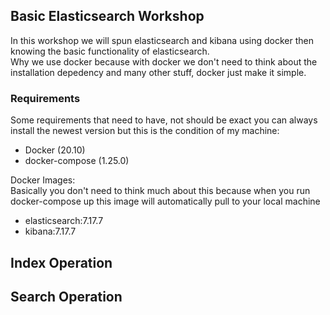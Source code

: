 ## Basic Elasticsearch Workshop
In this workshop we will spun elasticsearch and kibana using docker then knowing the basic functionality of elasticsearch. \
Why we use docker because with docker we don't need to think about the installation depedency and many other stuff, docker just make it simple.

### Requirements
Some requirements that need to have, not should be exact you can always install the newest version but this is the condition of my machine:
- Docker (20.10) 
- docker-compose (1.25.0)

Docker Images:\
Basically you don't need to think much about this because when you run docker-compose up this image will automatically pull to your local machine
- elasticsearch:7.17.7
- kibana:7.17.7


## Index Operation


## Search Operation
